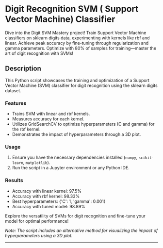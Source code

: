 # Digit Recognition SVM ( Support Vector Machine) Classifier

Dive into the Digit SVM Mastery project! Train Support Vector Machine classifiers on sklearn digits data, experimenting with kernels like rbf and linear. Achieve peak accuracy by fine-tuning through regularization and gamma parameters. Optimize with 80% of samples for training—master the art of digit recognition with SVMs!

## Description
This Python script showcases the training and optimization of a Support Vector Machine (SVM) classifier for digit recognition using the sklearn digits dataset.

### Features
- Trains SVM with linear and rbf kernels.
- Measures accuracy for each kernel.
- Utilizes GridSearchCV to optimize hyperparameters (C and gamma) for the rbf kernel.
- Demonstrates the impact of hyperparameters through a 3D plot.

### Usage
1. Ensure you have the necessary dependencies installed (`numpy`, `scikit-learn`, `matplotlib`).
2. Run the script in a Jupyter environment or any Python IDE.

### Results
- Accuracy with linear kernel: 97.5%
- Accuracy with rbf kernel: 98.33%
- Best hyperparameters: {'C': 1, 'gamma': 0.001}
- Accuracy with tuned model: 98.89%

Explore the versatility of SVMs for digit recognition and fine-tune your model for optimal performance!

*Note: The script includes an alternative method for visualizing the impact of hyperparameters using a 3D plot.*

---
